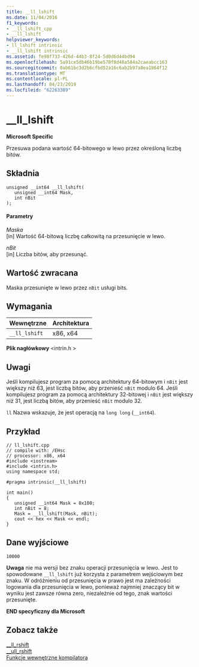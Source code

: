 ```yaml
---
title: __ll_lshift
ms.date: 11/04/2016
f1_keywords:
- __ll_lshift_cpp
- __ll_lshift
helpviewer_keywords:
- ll_lshift intrinsic
- __ll_lshift intrinsic
ms.assetid: fe98f733-426d-44b3-8f24-5d0d6d44bd94
ms.openlocfilehash: 5a91ce5db46b19be570f8d48a584a2caeabcc163
ms.sourcegitcommit: 0ab61bc3d2b6cfbd52a16c6ab2b97a8ea1864f12
ms.translationtype: MT
ms.contentlocale: pl-PL
ms.lasthandoff: 04/23/2019
ms.locfileid: "62263389"
---
```

# <a name="lllshift"></a>__ll_lshift

**Microsoft Specific**

Przesuwa podana wartość 64-bitowego w lewo przez określoną liczbę bitów.

## <a name="syntax"></a>Składnia

```
unsigned __int64 __ll_lshift(
   unsigned __int64 Mask,
   int nBit
);
```

#### <a name="parameters"></a>Parametry

*Maska*<br/>
[in] Wartość 64-bitową liczbę całkowitą na przesunięcie w lewo.

*nBit*<br/>
[in] Liczba bitów, aby przesunąć.

## <a name="return-value"></a>Wartość zwracana

Maska przesunięte w lewo przez `nBit` usługi bits.

## <a name="requirements"></a>Wymagania

|Wewnętrzne|Architektura|
|---------------|------------------|
|`__ll_lshift`|x86, x64|

**Plik nagłówkowy** \<intrin.h >

## <a name="remarks"></a>Uwagi

Jeśli kompilujesz program za pomocą architektury 64-bitowym i `nBit` jest większy niż 63, jest liczbą bitów, aby przenieść `nBit` modulo 64. Jeśli kompilujesz program za pomocą architektury 32-bitowej i `nBit` jest większy niż 31, jest liczbą bitów, aby przenieść `nBit` modulo 32.

`ll` Nazwa wskazuje, że jest operacją na `long long` (`__int64`).

## <a name="example"></a>Przykład

```
// ll_lshift.cpp
// compile with: /EHsc
// processor: x86, x64
#include <iostream>
#include <intrin.h>
using namespace std;

#pragma intrinsic(__ll_lshift)

int main()
{
   unsigned __int64 Mask = 0x100;
   int nBit = 8;
   Mask = __ll_lshift(Mask, nBit);
   cout << hex << Mask << endl;
}
```

## <a name="output"></a>Dane wyjściowe

```
10000
```

**Uwaga** nie ma wersji bez znaku operacji przesunięcia w lewo. Jest to spowodowane `__ll_lshift` już korzysta z parametrem wejściowym bez znaku. W odróżnieniu od przesunięcia w prawo jest ma zależności logowania dla przesunięcia w lewo, ponieważ najmniej znaczący bit w wyniku jest zawsze równa zero, niezależnie od tego, znak wartości przesunięte.

**END specyficzny dla Microsoft**

## <a name="see-also"></a>Zobacz także

[__ll_rshift](../intrinsics/ll-rshift.md)<br/>
[__ull_rshift](../intrinsics/ull-rshift.md)<br/>
[Funkcje wewnętrzne kompilatora](../intrinsics/compiler-intrinsics.md)